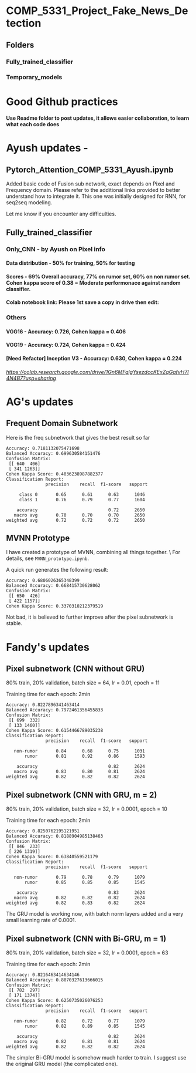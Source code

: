 # COMP_5331_Project_Fake_News_Detection

## Folders

### Fully_trained_classifier

### Temporary_models

# Good Github practices 

#### Use Readme folder to post updates, it allows easier collaboration, to learn what each code does

# Ayush updates -

## Pytorch_Attention_COMP_5331_Ayush.ipynb

Added basic code of Fusion sub network, exact depends on Pixel and Frequency domain. Please refer to the additional links provided to better understand how to integrate it. This one was initially designed for RNN, for seq2seq modeling.

Let me know if you encounter any difficulties.

## Fully_trained_classifier

### Only_CNN - by Ayush on Pixel info
#### Data distribution - 50% for training, 50% for testing
#### Scores - 69% Overall accuracy, 77% on rumor set, 60% on non rumor set. Cohen kappa score of 0.38 = Moderate performonace against random classifier.
#### Colab notebook link: Please 1st save a copy in drive then edit:

### Others
#### VGG16 - Accuracy: 0.726, Cohen kappa = 0.406
#### VGG19 - Accuracy: 0.724, Cohen kappa = 0.424
#### [Need Refactor] Inception V3 - Accuracy: 0.630, Cohen kappa = 0.224

###### https://colab.research.google.com/drive/1Gn6MFglgYsezdccKExZqGafvH7I4N4B7?usp=sharing

# AG's updates

## Frequent Domain Subnetwork

Here is the freq subnetwork that gives the best result so far

```
Accuracy: 0.7181132075471698
Balanced Accuracy: 0.699630584151476
Confusion Matrix:
 [[ 640  406]
 [ 341 1263]]
Cohen Kappa Score: 0.4036238987882377
Classification Report:
               precision    recall  f1-score   support

     class 0       0.65      0.61      0.63      1046
     class 1       0.76      0.79      0.77      1604

    accuracy                           0.72      2650
   macro avg       0.70      0.70      0.70      2650
weighted avg       0.72      0.72      0.72      2650
```

## MVNN Prototype

I have created a prototype of MVNN, combining all things together. \\
For details, see `MVNN_prototype.ipynb`.

A quick run generates the following result:

```
Accuracy: 0.6806026365348399
Balanced Accuracy: 0.668415730628062
Confusion Matrix:
 [[ 650  426]
 [ 422 1157]]
Cohen Kappa Score: 0.3370310212379519
```

Not bad, it is believed to further improve after the pixel subnetwork is stable.

# Fandy's updates

## Pixel subnetwork (CNN without GRU)
80% train, 20% validation, batch size = 64, lr = 0.01, epoch = 11

Training time for each epoch: 2min
```
Accuracy: 0.8227896341463414
Balanced Accuracy: 0.7972461356455833
Confusion Matrix:
 [[ 699  332]
 [ 133 1460]]
Cohen Kappa Score: 0.6154466789035238
Classification Report:
               precision    recall  f1-score   support

   non-rumor       0.84      0.68      0.75      1031
       rumor       0.81      0.92      0.86      1593

    accuracy                           0.82      2624
   macro avg       0.83      0.80      0.81      2624
weighted avg       0.82      0.82      0.82      2624
```

## Pixel subnetwork (CNN with GRU, m = 2)
80% train, 20% validation, batch size = 32, lr = 0.0001, epoch = 10

Training time for each epoch: 2min
```
Accuracy: 0.8250762195121951
Balanced Accuracy: 0.8188904985138463
Confusion Matrix:
 [[ 846  233]
 [ 226 1319]]
Cohen Kappa Score: 0.63840559521179
Classification Report:
               precision    recall  f1-score   support

   non-rumor       0.79      0.78      0.79      1079
       rumor       0.85      0.85      0.85      1545

    accuracy                           0.83      2624
   macro avg       0.82      0.82      0.82      2624
weighted avg       0.82      0.83      0.82      2624
```
The GRU model is working now, with batch norm layers added and a very small learning rate of 0.0001.


## Pixel subnetwork (CNN with Bi-GRU, m = 1)
80% train, 20% validation, batch size = 32, lr = 0.0001, epoch = 63

Training time for each epoch: 2min
```
Accuracy: 0.8216463414634146
Balanced Accuracy: 0.8070327613666015
Confusion Matrix:
 [[ 782  297]
 [ 171 1374]]
Cohen Kappa Score: 0.6250735026076253
Classification Report:
               precision    recall  f1-score   support

   non-rumor       0.82      0.72      0.77      1079
       rumor       0.82      0.89      0.85      1545

    accuracy                           0.82      2624
   macro avg       0.82      0.81      0.81      2624
weighted avg       0.82      0.82      0.82      2624
```
The simpler Bi-GRU model is somehow much harder to train. I suggest use the original GRU model (the complicated one).

